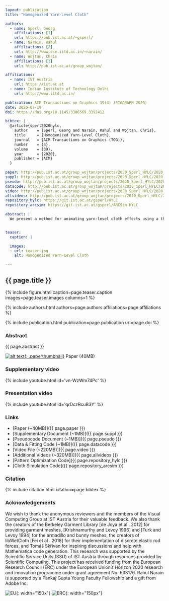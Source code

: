 ```yaml
---
layout: publication
title: "Homogenized Yarn-Level Cloth"

authors:
  - name: Sperl, Georg
    affiliations: [1]
    url: https://pub.ist.ac.at/~gsperl/
  - name: Narain, Rahul
    affiliations: [2]
    url: http://www.cse.iitd.ac.in/~narain/
  - name: Wojtan, Chris
    affiliations: [1]
    url: http://pub.ist.ac.at/group_wojtan/

affiliations:
  - name: IST Austria
    url: https://ist.ac.at
  - name: Indian Institute of Technology Delhi
    url: http://www.iitd.ac.in/

publication: ACM Transactions on Graphics 39(4) (SIGGRAPH 2020)
date: 2020-07-19
doi: https://doi.org/10.1145/3386569.3392412

bibtex: |
  @article{sperl2020hylc,
    author    = {Sperl, Georg and Narain, Rahul and Wojtan, Chris},
    title     = {Homogenized Yarn-Level Cloth},
    journal   = {ACM Transactions on Graphics (TOG)},
    number    = {4},
    volume    = {39},
    year      = {2020},
    publisher = {ACM}
  }

paper: http://pub.ist.ac.at/group_wojtan/projects/2020_Sperl_HYLC/2020_HYLC_paper.pdf
suppl: http://pub.ist.ac.at/group_wojtan/projects/2020_Sperl_HYLC/2020_HYLC_supplementary.pdf
pseudo: http://pub.ist.ac.at/group_wojtan/projects/2020_Sperl_HYLC/2020_HYLC_pseudocode.pdf
datacode: http://pub.ist.ac.at/group_wojtan/projects/2020_Sperl_HYLC/2020_HYLC_data_code.zip
video: http://pub.ist.ac.at/group_wojtan/projects/2020_Sperl_HYLC/2020_HYLC_video.mp4
allvideos: http://pub.ist.ac.at/group_wojtan/projects/2020_Sperl_HYLC/2020_HYLC_allvideos.zip
repository_hylc: https://git.ist.ac.at/gsperl/HYLC
repository_arcsim: https://git.ist.ac.at/gsperl/ARCSim-HYLC

abstract: |
  We present a method for animating yarn-level cloth effects using a thin-shell solver. We accomplish this through numerical homogenization: we first use a large number of yarn-level simulations to build a model of the potential energy density of the cloth, and then use this energy density function to compute forces in a thin shell simulator. We model several yarn-based materials, including both woven and knitted fabrics. Our model faithfully reproduces expected effects like the stiffness of woven fabrics, and the highly deformable nature and anisotropy of knitted fabrics. Our approach does not require any real-world experiments nor measurements; because the method is based entirely on simulations, it can generate entirely new material models quickly, without the need for testing apparatuses or human intervention. We provide data-driven models of several woven and knitted fabrics, which can be used for efficient simulation with an off-the-shelf cloth solver.


teaser:
  caption: |

  images:
  - url: teaser.jpg
    alt: Homogenized Yarn-Level Cloth

---
```


## {{ page.title }}

{% include figure.html caption=page.teaser.caption images=page.teaser.images columns=1 %}

{% include authors.html authors=page.authors affiliations=page.affiliations %}

{% include publication.html publication=page.publication url=page.doi %}

### Abstract

{{ page.abstract }}

[![alt text](thumb_paper.jpg "Paper"){: .paperthumbnail}]({{page.paper}}) Paper (40MB) 

<!-- 
Paper (40MB)             |  Supplementary |       Pseudo-Code
:-------------------------|:-------------------------|:-------------------------
[![alt text](thumb_paper.jpg "Paper"){: width="250px"}]({{page.paper}})  |  [![alt text](thumb_suppl.jpg "Supplementary"){: width="250px"}]({{page.suppl}})|  [![alt text](thumb_suppl.jpg "Pseudocode"){: width="250px"}]({{page.pseudo}})
-->

### Supplementary video

{% include youtube.html id='vn-WzWm74Pc' %}

### Presentation video

{% include youtube.html id='qrDczRcuB3Y' %}

### Links

* [Paper (~40MB)]({{ page.paper }})
* [Supplementary Document (~1MB)]({{ page.suppl }})
* [Pseudocode Document (~1MB)]({{ page.pseudo }})
* [Data & Fitting Code (~1MB)]({{ page.datacode }})
* [Video File (~220MB)]({{ page.video }})
* [Additional Videos (~320MB)]({{ page.allvideos }})
* [Pattern Optimization Code]({{ page.repository_hylc }})
* [Cloth Simulation Code]({{ page.repository_arcsim }})

### Citation

{% include citation.html citation=page.bibtex %}

### Acknowledgements

We wish to thank the anonymous reviewers and the members of the Visual Computing Group at IST Austria for their valuable feedback. We also thank the creators of the Berkeley Garment Library [de Joya et al . 2012] for providing garment meshes, [Krishnamurthy and Levoy 1996] and [Turk and Levoy 1994] for the armadillo and bunny meshes,
the creators of libWetCloth [Fei et al . 2018] for their implementation of discrete elastic rod forces, and Tomáš Skřivan for inspiring discussions and help with Mathematica code generation.
This research was supported by the Scientific Service Units (SSU) of IST Austria through resources provided by Scientific Computing. This project has received funding from the European Research Council (ERC) under the European Union’s Horizon 2020 research and innovation programme under grant agreement No. 638176. Rahul Narain is supported by a Pankaj Gupta Young Faculty Fellowship and a gift from Adobe Inc.

![EU](flag_yellow_low.jpg){: width="150x"}
![ERC](LOGO-ERC.jpg){: width="150px"}
